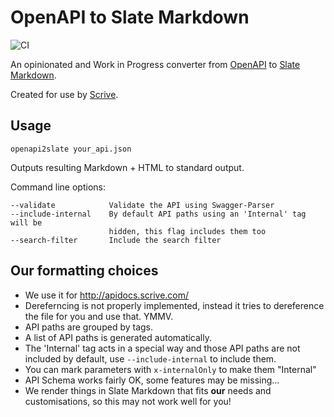 # OpenAPI to Slate Markdown

![CI](https://github.com/scrive/openapi2slate/workflows/CI/badge.svg)

An opinionated and Work in Progress converter from
[OpenAPI](https://www.openapis.org/specification/repo) to [Slate
Markdown](https://github.com/lord/slate).

Created for use by [Scrive](https://github.com/scrive/).

## Usage

```
openapi2slate your_api.json
```

Outputs resulting Markdown + HTML to standard output.

Command line options:

```
--validate            Validate the API using Swagger-Parser
--include-internal    By default API paths using an 'Internal' tag will be
                      hidden, this flag includes them too
--search-filter       Include the search filter
```

## Our formatting choices

* We use it for http://apidocs.scrive.com/
* Dereferncing is not properly implemented, instead it tries to dereference the
  file for you and use that. YMMV.
* API paths are grouped by tags.
* A list of API paths is generated automatically.
* The 'Internal' tag acts in a special way and those API paths are not included
  by default, use `--include-internal` to include them.
* You can mark parameters with `x-internalOnly` to make them "Internal"
* API Schema works fairly OK, some features may be missing...
* We render things in Slate Markdown that fits **our** needs and
  customisations, so this may not work well for you!
